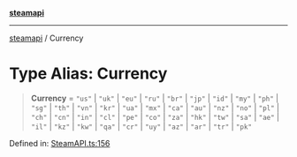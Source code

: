 [**steamapi**](../README.md)

***

[steamapi](../README.md) / Currency

# Type Alias: Currency

> **Currency** = `"us"` \| `"uk"` \| `"eu"` \| `"ru"` \| `"br"` \| `"jp"` \| `"id"` \| `"my"` \| `"ph"` \| `"sg"` \| `"th"` \| `"vn"` \| `"kr"` \| `"ua"` \| `"mx"` \| `"ca"` \| `"au"` \| `"nz"` \| `"no"` \| `"pl"` \| `"ch"` \| `"cn"` \| `"in"` \| `"cl"` \| `"pe"` \| `"co"` \| `"za"` \| `"hk"` \| `"tw"` \| `"sa"` \| `"ae"` \| `"il"` \| `"kz"` \| `"kw"` \| `"qa"` \| `"cr"` \| `"uy"` \| `"az"` \| `"ar"` \| `"tr"` \| `"pk"`

Defined in: [SteamAPI.ts:156](https://github.com/xDimGG/node-steamapi/blob/3e56810b4e484abde1e0f43153e48f61f57ece33/src/SteamAPI.ts#L156)
